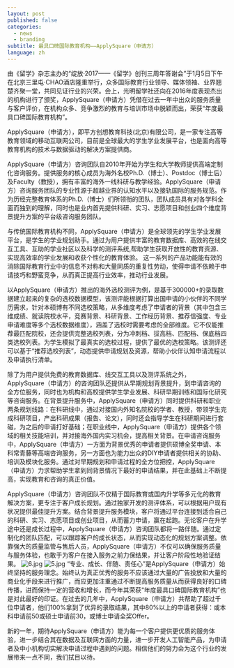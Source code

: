```yaml
---
layout: post
published: false
categories:
  - news
  - branding
subtitle: 最具口碑国际教育机构——ApplySquare（申请方）
language: zh
---
```

由《留学》杂志主办的“绽放·2017——《留学》创刊三周年答谢会”于1月5日下午在北京三里屯·CHAO酒店隆重举行，众多国际教育行业领导、媒体领袖、业界翘楚齐聚一堂，共同见证行业的兴荣。会上，光明留学社还向在2016年度表现杰出的机构进行了颁奖，ApplySquare（申请方）凭借在过去一年中出众的服务质量与客户评价，在机构众多、竞争激烈的教育与培训市场中脱颖而出，荣获“年度最具口碑国际教育机构”。

ApplySquare（申请方），即平方创想教育科技(北京)有限公司，是一家专注高等教育领域的移动互联网公司，目前是全球最大的学生学业发展平台，也是面向高等教育机构的技术与数据驱动的解决方案提供商。

ApplySquare（申请方）咨询团队自2010年开始为学生和大学教师提供高端定制化咨询服务。提供服务的核心成员为海外名校Ph.D.（博士）、Postdoc（博士后）及Faculty（教授），拥有丰富的海外一线科研与教学经验。ApplySquare（申请方）咨询服务团队的专业性源于超越业界的认知水平以及接轨国际的服务规范。作为历经完整教育体系的Ph.D.（博士）们所领衔的团队，团队成员具有对各学科全面而独到的理解，同时也是业内首先提供科研、实习、志愿项目和创业四个维度背景提升方案的平台级咨询服务团队。

与传统国际教育机构不同，ApplySquare（申请方）是全球领先的学生学业发展平台，是学生的学业规划助手。通过为用户提供丰富的教育数据库、高效的在线交互工具、互助的学业社区以及科学的测评系统,帮助学生获取开放性的教育资源、实现高效率的学业发展和收获个性化的教育体验。 这一系列的产品功能能有效的消除国际教育行业中的信息不对称和大量同质的重复性劳动，使得申请不依赖于申请技巧和野蛮竞争，从而真正提高行业效率，推动行业发展。

以ApplySquare（申请方）推出的海外选校测评为例，是基于300000+的录取数据建立起来的复杂的选校数据模型，该测评能根据打算出国申请的小伙伴的不同学历需求，针对本硕博有不同选校策略，从多维度考虑了申请者的背景（其中包含三维成绩、就读院校水平，竞赛背景、科研背景、工作经历背景、推荐信强度、专业申请难度等多个选校数据维度），涵盖了选校时需要考虑的全部维度。它不仅能推荐最匹配院校，还会提供完整选校列表，分为冲刺档、拔高档、匹配档、保底档四类选校列表。为学生模拟了最真实的选校过程，提供了最优的选校策略。该测评还可以基于“推荐选校列表”，动态提供申请规划及资源，帮助小伙伴认知申请流程以及申请执行清单。

除了为用户提供免费的教育数据库、线交互工具以及测评系统之外，ApplySquare（申请方）的咨询团队还提供从早期规划背景提升，到申请咨询的全方位服务，同时也为机构和高校提供学生学业发展、科研早期训练和国际化研究等咨询服务。在背景提升服务中，ApplySquare（申请方）同时提供科研和职业两条规划线路：在科研线中，通过对接国内外知名院校的学者、教授，带领学生完成科研项目，产出科研成果（报告、论文），同时还会指导学生在科研期间进行套磁，为之后的申请打好基础；在职业线中，ApplySquare（申请方）提供各个领域的相关技能培训，并对接海外国内实习机会，提高相关背景。在申请咨询服务中，ApplySquare（申请方）一方面为背景优秀的申请者提供硕博全奖申请、本科常青藤等高端咨询服务，另一方面也为能力出众的DIY申请者提供相关的协助、培训及模块化服务。通过对早期规划和申请过程的全方位把控，ApplySquare（申请方）力求帮助学生拿到同背景情况下最好的申请结果，并在此基础上不断提高，实现教育和咨询的真正价值。

ApplySquare（申请方）咨询团队不仅精于国际教育或国内升学等多元化的教育解决方案，更专注于客户成长规划。通过独家开发的测评体系，可以根据用户现有状况提供最佳提升方案。结合背景提升服务模块，客户将通过平台连接到适合自己的科研、实习、志愿项目或创业项目，从而蓄力申请，赢在起跑。无论客户在升学途中还是成长过程中，ApplySquare（申请方）咨询团队都将一路伴随。通过定制化的团队匹配，可以跟踪客户的成长状态，从而实现动态化的规划方案调整。依靠强大的质量监管与售后人员，ApplySquare（申请方）不仅可以确保服务质量与服务体验，也敢于为客户在接入服务之前力保结果，并让客户阶段性地验证结果。
![6.jpg]({{site.baseurl}}/image/6.jpg)
![5.jpg]({{site.baseurl}}/image/5.jpg)
 “专业、成长、伴随、责任心”是ApplySquare（申请方）始终坚持的服务理念。始终认为真正优秀的服务不应该通过大量的广告投放和大量的商业化手段来进行推广，而应更加注重通过不断提高服务质量从而获得良好的口碑传播，进而保持一定的营收和增长，而今年其荣获“年度最具口碑国际教育机构”也是对此最好的印证。在过去的几年中，ApplySquare（申请方）共帮助了超过千位申请者，他们100%拿到了优异的录取结果，其中80%以上的申请者获得：或本科申请前50或硕士申请前30，或博士申请全奖Offer。

新的一年，期待ApplySquare（申请方）能为每一个客户提供更优质的服务体验，进一步结合其在数据及互联网方面的力量，进一步开发人工智能产品，为申请者及中小机构切实解决申请过程中遇到的问题。相信他们的努力会为这个行业的发展带来一点不同，我们拭目以待。
